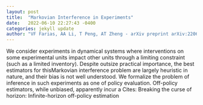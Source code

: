 ```yaml
---
layout: post
title:  "Markovian Interference in Experiments"
date:   2022-06-10 22:27:43 -0400
categories: jekyll update
author: "VF Farias, AA Li, T Peng, AT Zheng - arXiv preprint arXiv:2206.02371, 2022"
---
```

We consider experiments in dynamical systems where interventions on some experimental units impact other units through a limiting constraint (such as a limited inventory). Despite outsize practical importance, the best estimators for thisMarkovian interference problem are largely heuristic in nature, and their bias is not well understood. We formalize the problem of inference in such experiments as one of policy evaluation. Off-policy estimators, while unbiased, apparently incur a  Cites: Breaking the curse of horizon: Infinite-horizon off-policy estimation